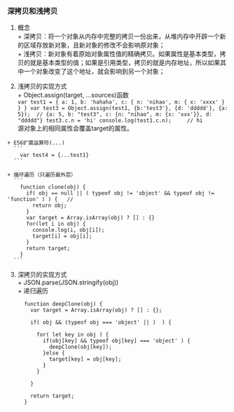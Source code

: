 ### 深拷贝和浅拷贝
  1. 概念   
    +  深拷贝：将一个对象从内存中完整的拷贝一份出来，从堆内存中开辟一个新的区域存放新对象，且新对象的修改不会影响原对象；    
    +  浅拷贝：新对象有着原始对象属性值的精确拷贝。如果属性是基本类型，拷贝的就是基本类型的值；如果是引用类型，拷贝的就是内存地址，所以如果其中一个对象改变了这个地址，就会影响到另一个对象；    
  
  2. 浅拷贝的实现方式    
    +  Object.assign(target, ...sources)函数    
    ```
      var test1 = {
        a: 1,
        b: 'hahaha',
        c: {
          n: 'nihao',
          m: {
            x: 'xxxx'
          }
        }
      }
      var test3 = Object.assign(test1, {b:'test3'}, {d: 'ddddd'}, {a: 5});  // {a: 5, b: "test3", c: {n: "nihao", m: {x: 'xxx'}}, d: "ddddd"}
      test3.c.n = 'hi'
      console.log(test1.c.n);     // hi          
    ```
      源对象上的相同属性会覆盖target的属性。   
      
    + ES6扩展运算符(...)   
      ```
        var test4 = {...test1} 
      ```
      
    + 循环遍历（只遍历最外层）   
      ```
        function clone(obj) {
          if( obj == null || ( typeof obj != 'object' && typeof obj != 'function' ) ) {   // 
            return obj;
          }
          var target = Array.isArray(obj) ? [] : {}
          for(let i in obj) {
            console.log(i, obj[i]);
            target[i] = obj[i];
          }
          return target;
        }
      ```
    
  3. 深拷贝的实现方式   
    + JSON.parse(JSON.stringify(obj))     
    + 递归遍历   
      ```
        function deepClone(obj) {
          var target = Array.isArray(obj) ? [] : {};

          if( obj && (typeof obj === 'object' || )  ) {

            for( let key in obj ) {
              if(obj[key] && typeof obj[key] === 'object' ) {
                deepClone(obj[key]);
              }else {
                target[key] = obj[key];
              }
            }

          }

          return target;
        }
      ```
    
      
